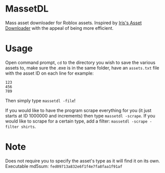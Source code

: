 # MassetDL
Mass asset downloader for Roblox assets. Inspired by [Iris's Asset Downloader](https://github.com/IrisV3rm/AssetDownloader) with the appeal of being more efficient. 
# Usage
Open command prompt, `cd` to the directory you wish to save the various assets to, make sure the .exe is in the same folder, have an `assets.txt` file with the asset ID on each line for example:
```
123
456
789
```
Then simply type `massetdl -file`!

If you would like to have the program scrape everything for you (it just starts at ID 1000000 and increments) then type `massetdl -scrape`.
If you would like to scrape for a certain type, add a filter: `massetdl -scrape -filter shirts`.
# Note
Does not require you to specify the asset's type as it will find it on its own.                                                                                     
Executable md5sum: `fed09713a832e6f1f4e7fa8faa1f91af`
